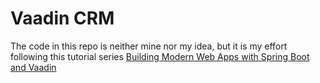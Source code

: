 # Vaadin CRM

The code in this repo is neither mine nor my idea, but it is my effort following this tutorial series [Building Modern Web Apps with Spring Boot and Vaadin](https://vaadin.com/learn/tutorials/modern-web-apps-with-spring-boot-and-vaadin)
